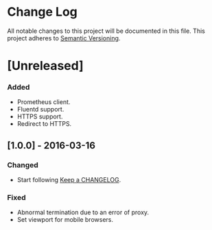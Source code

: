 # Change Log
All notable changes to this project will be documented in this file.
This project adheres to [Semantic Versioning](http://semver.org/).

# [Unreleased]
### Added
- Prometheus client.
- Fluentd support.
- HTTPS support.
- Redirect to HTTPS.

## [1.0.0] - 2016-03-16
### Changed
- Start following [Keep a CHANGELOG](http://keepachangelog.com/).

### Fixed
- Abnormal termination due to an error of proxy.
- Set viewport for mobile browsers.
